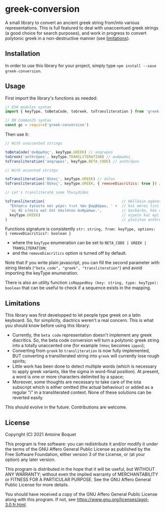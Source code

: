 # greek-conversion

A small library to convert an ancient greek string from/into various representations. This is full featured to deal with unaccentued greek strings (a good choice for search purposes), and work in progress to convert polytonic greek in a non-destructive manner (see [limitations](#limitations)).

## Installation

In order to use this library for your project, simply type `npm install --save greek-conversion`.

## Usage

First import the library's functions as needed:

```js
// ES6 modules syntax
import { keyType, toBetaCode, toGreek, toTransliteration } from 'greek-conversion'

// OR CommonJS syntax
const gc = require('greek-conversion')
```

Then use it:

```js
// With unaccented strings

toBetaCode('ανθρωπος', keyType.GREEK) // anqrwpos
toGreek('anthrôpos', keyType.TRANSLITERATION) // ανθρωπος
toTransliteration('anqrwpos', keyType.BETA_CODE) // anthrôpos

// With accented strings

toTransliteration('ἄϋλος', keyType.GREEK) // áülos
toTransliteration('ἄϋλος', keyType.GREEK, { removeDiacritics: true }) // aulos

// Let's transliterate some Thucydides

toTransliteration(                                   // Héllêsin egéneto
  'Ἕλλησιν ἐγένετο καὶ μέρει τινὶ τῶν βαρβάρων, ' +  // kaì mérei tinì tỗn
  'ὡς δὲ εἰπεῖν καὶ ἐπὶ πλεῖστον ἀνθρώπων.',         // barbárôn, hôs dè
  keyType.GREEK)                                     // eipeĩn kaì epì
)                                                    // pleĩston anthrốpôn.
```

Functions signature is consistently `str: string, from: keyType, options: { removeDiacritics?: boolean }`
- where the `keyType` enumeration can be set to `BETA_CODE | GREEK | TRANSLITERATION`;
- and the `removeDiacritics` option is turned off by default.

Note that if you write plain javascript, you can fill the second parameter with string literals (`"beta_code", "greek", "transliteration"`) and avoid importing the keyType enumeration.

There is also an utility function `isMappedKey (key: string, type: keyType): boolean` that can be useful to check if a sequence exists in the mapping.

## Limitations

This library was first developped to let people type greek on a latin keyboard. So, for simplicity, diactrics weren't a real concern. This is what you should know before using this library:

- Currently, the `beta code` representation doesn't implement any greek diacritics. So, the beta code conversion will turn a polytonic greek string into a totally unaccented one (for example `ἵππος` becomes `ippos`);
- Converting from `greek` to `transliteration` is now fully implemented, BUT converting a transliterated string into `greek` will currently lose rough spirits;
- Little work has been done to detect multiple words (which is necessary to apply greek variants, like the sigma in word-final position). At present, a word is one or more characters delimited by a space;
- Moreover, some thoughts are necessary to take care of the iota subscript which is either omitted (the actual behaviour) or added as a regular "i" in a transliterated context. None of these solutions can be reverted easily.

This should evolve in the future. Contributions are welcome.

## License

Copyright (C) 2021  Antoine Boquet

This program is free software: you can redistribute it and/or modify
it under the terms of the GNU Affero General Public License as published by
the Free Software Foundation, either version 3 of the License, or
(at your option) any later version.

This program is distributed in the hope that it will be useful,
but WITHOUT ANY WARRANTY; without even the implied warranty of
MERCHANTABILITY or FITNESS FOR A PARTICULAR PURPOSE.  See the
GNU Affero General Public License for more details.

You should have received a copy of the GNU Affero General Public License
along with this program.  If not, see https://www.gnu.org/licenses/agpl-3.0.fr.html.

